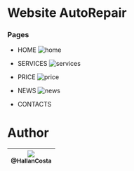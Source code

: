 # Website AutoRepair

### Pages
- HOME
![home](https://user-images.githubusercontent.com/60573155/83468876-77108180-a454-11ea-8a6b-00b9684ea068.PNG)

- SERVICES
![services](https://user-images.githubusercontent.com/60573155/83365347-ba4bf100-a37d-11ea-990e-598129919e4a.PNG)

- PRICE
![price](https://user-images.githubusercontent.com/60573155/83468901-87286100-a454-11ea-9974-5e68d9b24f45.PNG) 

- NEWS
![news](https://user-images.githubusercontent.com/60573155/83572975-f78cbc00-a500-11ea-9457-44995b857974.PNG)

- CONTACTS


# Author
| [<img src="https://avatars2.githubusercontent.com/u/60573155?s=115&v=3"><br><sub>@HallanCosta</sub>](https://github.com/HallanCosta) |
| :---: |